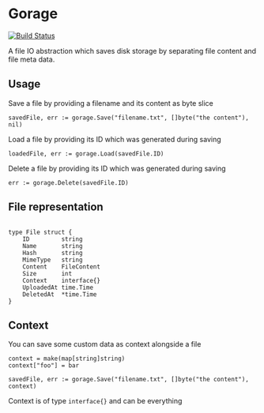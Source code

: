 Gorage
===

[![Build Status](https://travis-ci.org/Slemgrim/gorage.svg?branch=master)](https://travis-ci.org/Slemgrim/gorage)

A file IO abstraction which saves disk storage by separating file content and file meta data.

Usage
---

Save a file by providing a filename and its content as byte slice
``` golang
savedFile, err := gorage.Save("filename.txt", []byte("the content"), nil)
```

Load a file by providing its ID which was generated during saving

``` golang
loadedFile, err := gorage.Load(savedFile.ID)
```

Delete a file by providing its ID which was generated during saving

``` golang
err := gorage.Delete(savedFile.ID)
```

File representation
---

``` golang

type File struct {
	ID         string
	Name       string
	Hash       string
	MimeType   string
	Content    FileContent
	Size       int
	Context    interface{}
	UploadedAt time.Time
	DeletedAt  *time.Time
}

```


Context
---

You can save some custom data as context alongside a file

``` golang
context = make(map[string]string)
context["foo"] = bar

savedFile, err := gorage.Save("filename.txt", []byte("the content"), context)
```

Context is of type ```interface{}``` and can be everything
